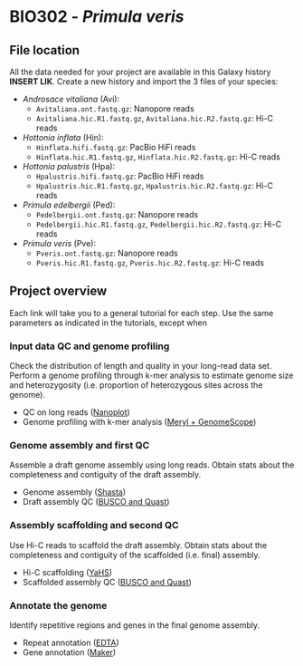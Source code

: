 # BIO302 - _Primula veris_

## File location
All the data needed for your project are available in this Galaxy history **INSERT LIK**. Create a new history and import the 3 files of your species:
* _Androsace vitaliana_ (Avi):
  * `Avitaliana.ont.fastq.gz`: Nanopore reads
  * `Avitaliana.hic.R1.fastq.gz`, `Avitaliana.hic.R2.fastq.gz`: Hi-C reads
* _Hottonia inflata_ (Hin):
  * `Hinflata.hifi.fastq.gz`: PacBio HiFi reads
  * `Hinflata.hic.R1.fastq.gz`, `Hinflata.hic.R2.fastq.gz`: Hi-C reads
* _Hottonia palustris_ (Hpa):
  * `Hpalustris.hifi.fastq.gz`: PacBio HiFi reads
  * `Hpalustris.hic.R1.fastq.gz`, `Hpalustris.hic.R2.fastq.gz`: Hi-C reads
* _Primula edelbergii_ (Ped):
  * `Pedelbergii.ont.fastq.gz`: Nanopore reads
  * `Pedelbergii.hic.R1.fastq.gz`, `Pedelbergii.hic.R2.fastq.gz`: Hi-C reads
* _Primula veris_ (Pve):
  * `Pveris.ont.fastq.gz`: Nanopore reads
  * `Pveris.hic.R1.fastq.gz`, `Pveris.hic.R2.fastq.gz`: Hi-C reads 

## Project overview
Each link will take you to a general tutorial for each step. Use the same parameters as indicated in the tutorials, except when
### Input data QC and genome profiling
Check the distribution of length and quality in your long-read data set. Perform a genome profiling through k-mer analysis to estimate genome size and heterozygosity (i.e. proportion of heterozygous sites across the genome).
* QC on long reads ([Nanoplot](https://training.galaxyproject.org/topics/assembly/tutorials/chloroplast-assembly/tutorial.html#check-read-quality))
* Genome profiling with k-mer analysis ([Meryl + GenomeScope](https://training.galaxyproject.org/topics/assembly/tutorials/vgp_genome_assembly/tutorial.html#genome-profile-analysis))

### Genome assembly and first QC
Assemble a draft genome assembly using long reads. Obtain stats about the completeness and contiguity of the draft assembly.
* Genome assembly ([Shasta](https://usegalaxy.eu/root?tool_id=toolshed.g2.bx.psu.edu/repos/iuc/shasta/shasta/0.6.0+galaxy0))
* Draft assembly QC ([BUSCO and Quast](https://training.galaxyproject.org/topics/assembly/tutorials/assembly-quality-control/tutorial.html#k-mer-based-assembly-evaluation-with-merqury))

### Assembly scaffolding and second QC
Use Hi-C reads to scaffold the draft assembly. Obtain stats about the completeness and contiguity of the scaffolded (i.e. final) assembly.
* Hi-C scaffolding ([YaHS](https://training.galaxyproject.org/topics/assembly/tutorials/vgp_genome_assembly/tutorial.html#hi-c-scaffolding))
* Scaffolded assembly QC ([BUSCO and Quast](https://training.galaxyproject.org/topics/assembly/tutorials/assembly-quality-control/tutorial.html#k-mer-based-assembly-evaluation-with-merqury))

### Annotate the genome
Identify repetitive regions and genes in the final genome assembly.
* Repeat annotation ([EDTA](https://usegalaxy.eu/?tool_id=toolshed.g2.bx.psu.edu%2Frepos%2Fbgruening%2Fedta%2Fedta%2F2.1.0%2Bgalaxy0&version=latest))
* Gene annotation ([Maker](https://training.galaxyproject.org/topics/genome-annotation/tutorials/annotation-with-maker/tutorial.html))
